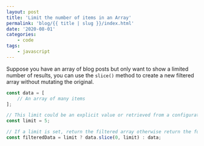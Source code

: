 ```yaml
---
layout: post
title: 'Limit the number of items in an Array'
permalink: 'blog/{{ title | slug }}/index.html'
date: '2020-08-01'
categories:
    - code
tags:
    - javascript
---
```


Suppose you have an array of blog posts but only want to show a limited number of results, you can use the `slice()` method to create a new filtered array without mutating the original.

```javascript
const data = [
	// An array of many items
];

// This limit could be an explicit value or retrieved from a configuration setting.
const limit = 5;

// If a limit is set, return the filtered array otherwise return the full array.
const filteredData = limit ? data.slice(0, limit) : data;
```
